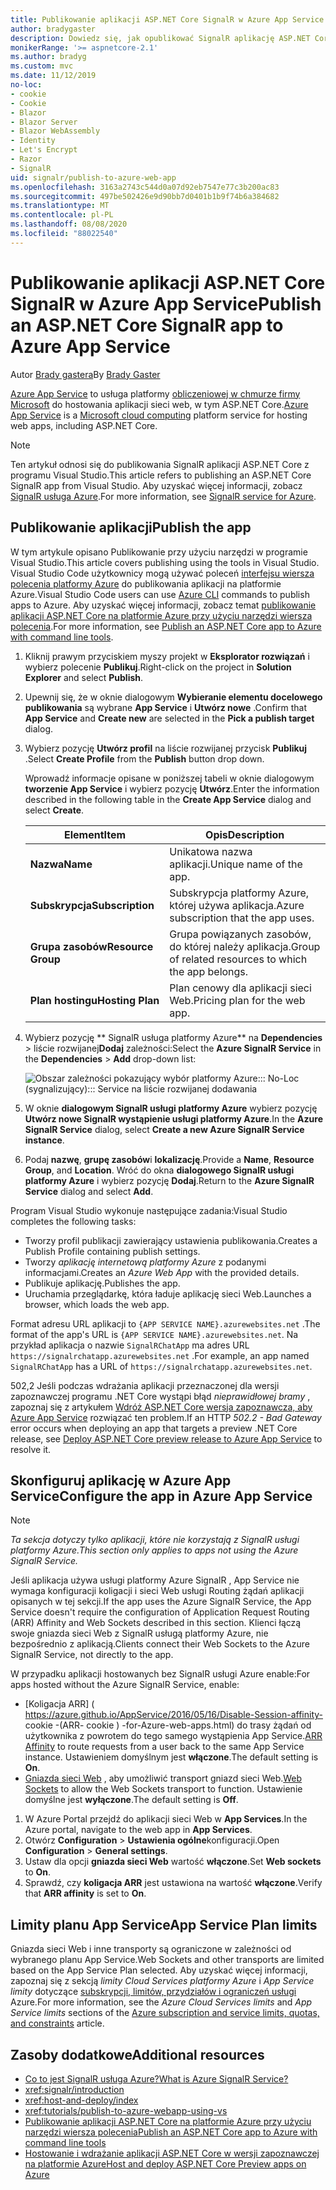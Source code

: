 ```yaml
---
title: Publikowanie aplikacji ASP.NET Core SignalR w Azure App Service
author: bradygaster
description: Dowiedz się, jak opublikować SignalR aplikację ASP.NET Core w Azure App Service.
monikerRange: '>= aspnetcore-2.1'
ms.author: bradyg
ms.custom: mvc
ms.date: 11/12/2019
no-loc:
- cookie
- Cookie
- Blazor
- Blazor Server
- Blazor WebAssembly
- Identity
- Let's Encrypt
- Razor
- SignalR
uid: signalr/publish-to-azure-web-app
ms.openlocfilehash: 3163a2743c544d0a07d92eb7547e77c3b200ac83
ms.sourcegitcommit: 497be502426e9d90bb7d0401b1b9f74b6a384682
ms.translationtype: MT
ms.contentlocale: pl-PL
ms.lasthandoff: 08/08/2020
ms.locfileid: "88022540"
---
```

# <a name="publish-an-aspnet-core-no-locsignalr-app-to-azure-app-service"></a><span data-ttu-id="cf93b-103">Publikowanie aplikacji ASP.NET Core SignalR w Azure App Service</span><span class="sxs-lookup"><span data-stu-id="cf93b-103">Publish an ASP.NET Core SignalR app to Azure App Service</span></span>

<span data-ttu-id="cf93b-104">Autor [Brady gastera](https://twitter.com/bradygaster)</span><span class="sxs-lookup"><span data-stu-id="cf93b-104">By [Brady Gaster](https://twitter.com/bradygaster)</span></span>

<span data-ttu-id="cf93b-105">[Azure App Service](/azure/app-service/app-service-web-overview) to usługa platformy [obliczeniowej w chmurze firmy Microsoft](https://azure.microsoft.com/) do hostowania aplikacji sieci web, w tym ASP.NET Core.</span><span class="sxs-lookup"><span data-stu-id="cf93b-105">[Azure App Service](/azure/app-service/app-service-web-overview) is a [Microsoft cloud computing](https://azure.microsoft.com/) platform service for hosting web apps, including ASP.NET Core.</span></span>

> [!NOTE]
> <span data-ttu-id="cf93b-106">Ten artykuł odnosi się do publikowania SignalR aplikacji ASP.NET Core z programu Visual Studio.</span><span class="sxs-lookup"><span data-stu-id="cf93b-106">This article refers to publishing an ASP.NET Core SignalR app from Visual Studio.</span></span> <span data-ttu-id="cf93b-107">Aby uzyskać więcej informacji, zobacz [ SignalR usługa Azure](https://azure.microsoft.com/services/signalr-service).</span><span class="sxs-lookup"><span data-stu-id="cf93b-107">For more information, see [SignalR service for Azure](https://azure.microsoft.com/services/signalr-service).</span></span>

## <a name="publish-the-app"></a><span data-ttu-id="cf93b-108">Publikowanie aplikacji</span><span class="sxs-lookup"><span data-stu-id="cf93b-108">Publish the app</span></span>

<span data-ttu-id="cf93b-109">W tym artykule opisano Publikowanie przy użyciu narzędzi w programie Visual Studio.</span><span class="sxs-lookup"><span data-stu-id="cf93b-109">This article covers publishing using the tools in Visual Studio.</span></span> <span data-ttu-id="cf93b-110">Visual Studio Code użytkownicy mogą używać poleceń [interfejsu wiersza polecenia platformy Azure](/cli/azure) do publikowania aplikacji na platformie Azure.</span><span class="sxs-lookup"><span data-stu-id="cf93b-110">Visual Studio Code users can use [Azure CLI](/cli/azure) commands to publish apps to Azure.</span></span> <span data-ttu-id="cf93b-111">Aby uzyskać więcej informacji, zobacz temat [publikowanie aplikacji ASP.NET Core na platformie Azure przy użyciu narzędzi wiersza polecenia](/azure/app-service/app-service-web-get-started-dotnet).</span><span class="sxs-lookup"><span data-stu-id="cf93b-111">For more information, see [Publish an ASP.NET Core app to Azure with command line tools](/azure/app-service/app-service-web-get-started-dotnet).</span></span>

1. <span data-ttu-id="cf93b-112">Kliknij prawym przyciskiem myszy projekt w **Eksplorator rozwiązań** i wybierz polecenie **Publikuj**.</span><span class="sxs-lookup"><span data-stu-id="cf93b-112">Right-click on the project in **Solution Explorer** and select **Publish**.</span></span>

1. <span data-ttu-id="cf93b-113">Upewnij się, że w oknie dialogowym **Wybieranie elementu docelowego publikowania** są wybrane **App Service** i **Utwórz nowe** .</span><span class="sxs-lookup"><span data-stu-id="cf93b-113">Confirm that **App Service** and **Create new** are selected in the **Pick a publish target** dialog.</span></span>

1. <span data-ttu-id="cf93b-114">Wybierz pozycję **Utwórz profil** na liście rozwijanej przycisk **Publikuj** .</span><span class="sxs-lookup"><span data-stu-id="cf93b-114">Select **Create Profile** from the **Publish** button drop down.</span></span>

   <span data-ttu-id="cf93b-115">Wprowadź informacje opisane w poniższej tabeli w oknie dialogowym **tworzenie App Service** i wybierz pozycję **Utwórz**.</span><span class="sxs-lookup"><span data-stu-id="cf93b-115">Enter the information described in the following table in the **Create App Service** dialog and select **Create**.</span></span>

   | <span data-ttu-id="cf93b-116">Element</span><span class="sxs-lookup"><span data-stu-id="cf93b-116">Item</span></span>               | <span data-ttu-id="cf93b-117">Opis</span><span class="sxs-lookup"><span data-stu-id="cf93b-117">Description</span></span> |
   | ------------------ | ----------- |
   | <span data-ttu-id="cf93b-118">**Nazwa**</span><span class="sxs-lookup"><span data-stu-id="cf93b-118">**Name**</span></span>           | <span data-ttu-id="cf93b-119">Unikatowa nazwa aplikacji.</span><span class="sxs-lookup"><span data-stu-id="cf93b-119">Unique name of the app.</span></span> |
   | <span data-ttu-id="cf93b-120">**Subskrypcja**</span><span class="sxs-lookup"><span data-stu-id="cf93b-120">**Subscription**</span></span>   | <span data-ttu-id="cf93b-121">Subskrypcja platformy Azure, której używa aplikacja.</span><span class="sxs-lookup"><span data-stu-id="cf93b-121">Azure subscription that the app uses.</span></span> |
   | <span data-ttu-id="cf93b-122">**Grupa zasobów**</span><span class="sxs-lookup"><span data-stu-id="cf93b-122">**Resource Group**</span></span> | <span data-ttu-id="cf93b-123">Grupa powiązanych zasobów, do której należy aplikacja.</span><span class="sxs-lookup"><span data-stu-id="cf93b-123">Group of related resources to which the app belongs.</span></span> |
   | <span data-ttu-id="cf93b-124">**Plan hostingu**</span><span class="sxs-lookup"><span data-stu-id="cf93b-124">**Hosting Plan**</span></span>   | <span data-ttu-id="cf93b-125">Plan cenowy dla aplikacji sieci Web.</span><span class="sxs-lookup"><span data-stu-id="cf93b-125">Pricing plan for the web app.</span></span> |

1. <span data-ttu-id="cf93b-126">Wybierz pozycję \*\* SignalR usługa platformy Azure\*\* na **Dependencies**  >  liście rozwijanej**Dodaj** zależności:</span><span class="sxs-lookup"><span data-stu-id="cf93b-126">Select the **Azure SignalR Service** in the **Dependencies** > **Add** drop-down list:</span></span>

   ![Obszar zależności pokazujący wybór platformy Azure::: No-Loc (sygnalizujący)::: Service na liście rozwijanej dodawania](publish-to-azure-web-app/_static/signalr-service-dependency.png)

1. <span data-ttu-id="cf93b-128">W oknie **dialogowym SignalR usługi platformy Azure** wybierz pozycję **Utwórz nowe SignalR wystąpienie usługi platformy Azure**.</span><span class="sxs-lookup"><span data-stu-id="cf93b-128">In the **Azure SignalR Service** dialog, select **Create a new Azure SignalR Service instance**.</span></span>

1. <span data-ttu-id="cf93b-129">Podaj **nazwę**, **grupę zasobów**i **lokalizację**.</span><span class="sxs-lookup"><span data-stu-id="cf93b-129">Provide a **Name**, **Resource Group**, and **Location**.</span></span> <span data-ttu-id="cf93b-130">Wróć do okna **dialogowego SignalR usługi platformy Azure** i wybierz pozycję **Dodaj**.</span><span class="sxs-lookup"><span data-stu-id="cf93b-130">Return to the **Azure SignalR Service** dialog and select **Add**.</span></span>

<span data-ttu-id="cf93b-131">Program Visual Studio wykonuje następujące zadania:</span><span class="sxs-lookup"><span data-stu-id="cf93b-131">Visual Studio completes the following tasks:</span></span>

* <span data-ttu-id="cf93b-132">Tworzy profil publikacji zawierający ustawienia publikowania.</span><span class="sxs-lookup"><span data-stu-id="cf93b-132">Creates a Publish Profile containing publish settings.</span></span>
* <span data-ttu-id="cf93b-133">Tworzy *aplikację internetową platformy Azure* z podanymi informacjami.</span><span class="sxs-lookup"><span data-stu-id="cf93b-133">Creates an *Azure Web App* with the provided details.</span></span>
* <span data-ttu-id="cf93b-134">Publikuje aplikację.</span><span class="sxs-lookup"><span data-stu-id="cf93b-134">Publishes the app.</span></span>
* <span data-ttu-id="cf93b-135">Uruchamia przeglądarkę, która ładuje aplikację sieci Web.</span><span class="sxs-lookup"><span data-stu-id="cf93b-135">Launches a browser, which loads the web app.</span></span>

<span data-ttu-id="cf93b-136">Format adresu URL aplikacji to `{APP SERVICE NAME}.azurewebsites.net` .</span><span class="sxs-lookup"><span data-stu-id="cf93b-136">The format of the app's URL is `{APP SERVICE NAME}.azurewebsites.net`.</span></span> <span data-ttu-id="cf93b-137">Na przykład aplikacja o nazwie `SignalRChatApp` ma adres URL `https://signalrchatapp.azurewebsites.net` .</span><span class="sxs-lookup"><span data-stu-id="cf93b-137">For example, an app named `SignalRChatApp` has a URL of `https://signalrchatapp.azurewebsites.net`.</span></span>

<span data-ttu-id="cf93b-138">502,2 Jeśli podczas wdrażania aplikacji przeznaczonej dla wersji zapoznawczej programu .NET Core wystąpi błąd *nieprawidłowej bramy* , zapoznaj się z artykułem [Wdróż ASP.NET Core wersja zapoznawcza, aby Azure App Service](xref:host-and-deploy/azure-apps/index#deploy-aspnet-core-preview-release-to-azure-app-service) rozwiązać ten problem.</span><span class="sxs-lookup"><span data-stu-id="cf93b-138">If an HTTP *502.2 - Bad Gateway* error occurs when deploying an app that targets a preview .NET Core release, see [Deploy ASP.NET Core preview release to Azure App Service](xref:host-and-deploy/azure-apps/index#deploy-aspnet-core-preview-release-to-azure-app-service) to resolve it.</span></span>

## <a name="configure-the-app-in-azure-app-service"></a><span data-ttu-id="cf93b-139">Skonfiguruj aplikację w Azure App Service</span><span class="sxs-lookup"><span data-stu-id="cf93b-139">Configure the app in Azure App Service</span></span>

> [!NOTE]
> <span data-ttu-id="cf93b-140">*Ta sekcja dotyczy tylko aplikacji, które nie korzystają z SignalR usługi platformy Azure.*</span><span class="sxs-lookup"><span data-stu-id="cf93b-140">*This section only applies to apps not using the Azure SignalR Service.*</span></span>
>
> <span data-ttu-id="cf93b-141">Jeśli aplikacja używa usługi platformy Azure SignalR , App Service nie wymaga konfiguracji koligacji i sieci Web usługi Routing żądań aplikacji opisanych w tej sekcji.</span><span class="sxs-lookup"><span data-stu-id="cf93b-141">If the app uses the Azure SignalR Service, the App Service doesn't require the configuration of Application Request Routing (ARR) Affinity and Web Sockets described in this section.</span></span> <span data-ttu-id="cf93b-142">Klienci łączą swoje gniazda sieci Web z SignalR usługą platformy Azure, nie bezpośrednio z aplikacją.</span><span class="sxs-lookup"><span data-stu-id="cf93b-142">Clients connect their Web Sockets to the Azure SignalR Service, not directly to the app.</span></span>

<span data-ttu-id="cf93b-143">W przypadku aplikacji hostowanych bez SignalR usługi Azure enable:</span><span class="sxs-lookup"><span data-stu-id="cf93b-143">For apps hosted without the Azure SignalR Service, enable:</span></span>

* <span data-ttu-id="cf93b-144">[Koligacja ARR] ( https://azure.github.io/AppService/2016/05/16/Disable-Session-affinity- cookie -(ARR- cookie ) -for-Azure-web-apps.html) do trasy żądań od użytkownika z powrotem do tego samego wystąpienia App Service.</span><span class="sxs-lookup"><span data-stu-id="cf93b-144">[ARR Affinity](https://azure.github.io/AppService/2016/05/16/Disable-Session-affinity-cookie-(ARR-cookie)-for-Azure-web-apps.html) to route requests from a user back to the same App Service instance.</span></span> <span data-ttu-id="cf93b-145">Ustawieniem domyślnym jest **włączone**.</span><span class="sxs-lookup"><span data-stu-id="cf93b-145">The default setting is **On**.</span></span>
* <span data-ttu-id="cf93b-146">[Gniazda sieci Web](xref:fundamentals/websockets) , aby umożliwić transport gniazd sieci Web.</span><span class="sxs-lookup"><span data-stu-id="cf93b-146">[Web Sockets](xref:fundamentals/websockets) to allow the Web Sockets transport to function.</span></span> <span data-ttu-id="cf93b-147">Ustawienie domyślne jest **wyłączone**.</span><span class="sxs-lookup"><span data-stu-id="cf93b-147">The default setting is **Off**.</span></span>

1. <span data-ttu-id="cf93b-148">W Azure Portal przejdź do aplikacji sieci Web w **App Services**.</span><span class="sxs-lookup"><span data-stu-id="cf93b-148">In the Azure portal, navigate to the web app in **App Services**.</span></span>
1. <span data-ttu-id="cf93b-149">Otwórz **Configuration**  >  **Ustawienia ogólne**konfiguracji.</span><span class="sxs-lookup"><span data-stu-id="cf93b-149">Open **Configuration** > **General settings**.</span></span>
1. <span data-ttu-id="cf93b-150">Ustaw dla opcji **gniazda sieci Web** wartość **włączone**.</span><span class="sxs-lookup"><span data-stu-id="cf93b-150">Set **Web sockets** to **On**.</span></span>
1. <span data-ttu-id="cf93b-151">Sprawdź, czy **koligacja ARR** jest ustawiona na wartość **włączone**.</span><span class="sxs-lookup"><span data-stu-id="cf93b-151">Verify that **ARR affinity** is set to **On**.</span></span>

## <a name="app-service-plan-limits"></a><span data-ttu-id="cf93b-152">Limity planu App Service</span><span class="sxs-lookup"><span data-stu-id="cf93b-152">App Service Plan limits</span></span>

<span data-ttu-id="cf93b-153">Gniazda sieci Web i inne transporty są ograniczone w zależności od wybranego planu App Service.</span><span class="sxs-lookup"><span data-stu-id="cf93b-153">Web Sockets and other transports are limited based on the App Service Plan selected.</span></span> <span data-ttu-id="cf93b-154">Aby uzyskać więcej informacji, zapoznaj się z sekcją *limity Cloud Services platformy Azure* i *App Service limity* dotyczące [subskrypcji, limitów, przydziałów i ograniczeń usługi](/azure/azure-subscription-service-limits#app-service-limits) Azure.</span><span class="sxs-lookup"><span data-stu-id="cf93b-154">For more information, see the *Azure Cloud Services limits* and *App Service limits* sections of the [Azure subscription and service limits, quotas, and constraints](/azure/azure-subscription-service-limits#app-service-limits) article.</span></span>

## <a name="additional-resources"></a><span data-ttu-id="cf93b-155">Zasoby dodatkowe</span><span class="sxs-lookup"><span data-stu-id="cf93b-155">Additional resources</span></span>

* [<span data-ttu-id="cf93b-156">Co to jest SignalR usługa Azure?</span><span class="sxs-lookup"><span data-stu-id="cf93b-156">What is Azure SignalR Service?</span></span>](/azure/azure-signalr/signalr-overview)
* <xref:signalr/introduction>
* <xref:host-and-deploy/index>
* <xref:tutorials/publish-to-azure-webapp-using-vs>
* [<span data-ttu-id="cf93b-157">Publikowanie aplikacji ASP.NET Core na platformie Azure przy użyciu narzędzi wiersza polecenia</span><span class="sxs-lookup"><span data-stu-id="cf93b-157">Publish an ASP.NET Core app to Azure with command line tools</span></span>](/azure/app-service/app-service-web-get-started-dotnet)
* [<span data-ttu-id="cf93b-158">Hostowanie i wdrażanie aplikacji ASP.NET Core w wersji zapoznawczej na platformie Azure</span><span class="sxs-lookup"><span data-stu-id="cf93b-158">Host and deploy ASP.NET Core Preview apps on Azure</span></span>](xref:host-and-deploy/azure-apps/index#deploy-aspnet-core-preview-release-to-azure-app-service)
